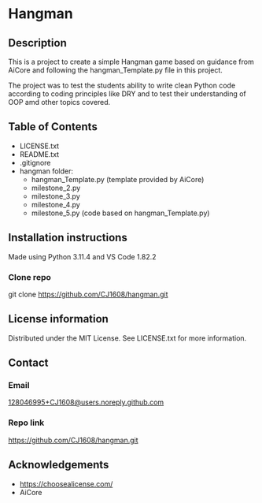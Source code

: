 # Hangman

## Description
  This is a project to create a simple Hangman game based on guidance from AiCore and following the hangman_Template.py file in this project. 

  The project was to test the students ability to write clean Python code according to coding principles like DRY and to test their understanding 
  of OOP amd other topics covered. 

  
 ## Table of Contents
 - LICENSE.txt
 - README.txt
 - .gitignore
 - hangman folder:
   - hangman_Template.py (template provided by AiCore)
   - milestone_2.py
   - milestone_3.py
   - milestone_4.py
   - milestone_5.py (code based on hangman_Template.py)

## Installation instructions

Made using Python 3.11.4 and VS Code 1.82.2

### Clone repo
  git clone https://github.com/CJ1608/hangman.git 

## License information
  Distributed under the MIT License. See LICENSE.txt for more information. 

## Contact
  ### Email
  128046995+CJ1608@users.noreply.github.com
   ### Repo link
  https://github.com/CJ1608/hangman.git 

## Acknowledgements
- https://choosealicense.com/
- AiCore

